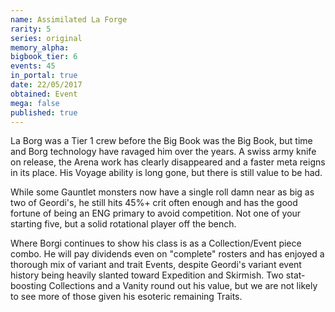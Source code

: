 ```yaml
---
name: Assimilated La Forge
rarity: 5
series: original
memory_alpha:
bigbook_tier: 6
events: 45
in_portal: true
date: 22/05/2017
obtained: Event
mega: false
published: true
---
```


La Borg was a Tier 1 crew before the Big Book was the Big Book, but time and Borg technology have ravaged him over the years. A swiss army knife on release, the Arena work has clearly disappeared and a faster meta reigns in its place. His Voyage ability is long gone, but there is still value to be had. 

While some Gauntlet monsters now have a single roll damn near as big as two of Geordi's, he still hits 45%+ crit often enough and has the good fortune of being an ENG primary to avoid competition. Not one of your starting five, but a solid rotational player off the bench. 

Where Borgi continues to show his class is as a Collection/Event piece combo. He will pay dividends even on "complete" rosters and has enjoyed a thorough mix of variant and trait Events, despite Geordi's variant event history being heavily slanted toward Expedition and Skirmish. Two stat-boosting Collections and a Vanity round out his value, but we are not likely to see more of those given his esoteric remaining Traits.
